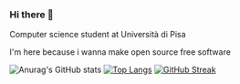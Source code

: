 ### Hi there 👋

<!--
**Francesco7602/Francesco7602** is a ✨ _special_ ✨ repository because its `README.md` (this file) appears on your GitHub profile.

Here are some ideas to get you started:

- 🔭 I’m currently working on ...
- 🌱 I’m currently learning ...
- 👯 I’m looking to collaborate on ...
- 🤔 I’m looking for help with ...
- 💬 Ask me about ...
- 📫 How to reach me: ...
- 😄 Pronouns: ...
- ⚡ Fun fact: ...
-->
Computer science student at Università di Pisa

I'm here because i wanna make open source free software

![Anurag's GitHub stats](https://github-readme-stats.vercel.app/api?username=francesco7602&show_icons=true&theme=tokyonight)
[![Top Langs](https://github-readme-stats.vercel.app/api/top-langs/?username=francesco7602&layout=compact)](https://github.com/anuraghazra/github-readme-stats)
[![GitHub Streak](https://github-readme-streak-stats.herokuapp.com/?user=francesco7602)](https://git.io/streak-stats)
